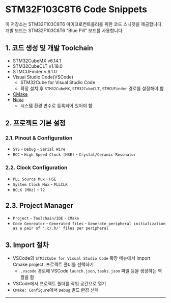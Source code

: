 # STM32F103C8T6 Code Snippets

이 저장소는 STM32F103C8T6 마이크로컨트롤러를 위한 코드 스니펫을 제공합니다. 개발 보드는 STM32F103C8T6 "Blue Pill" 보드를 사용합니다.

## 1. 코드 생성 및 개발 Toolchain

- STM32CubeMX v6.14.1
- STM32CubeCLT v1.18.0
- STMCUFinder v 6.1.0
- Visual Studio Code(VSCode)
  - STM32Cube for Visual Studio Code
  - 확장 설치 후 `STM32CubeMX`, `STM32CubeCLT`, `STMCUFinder` 경로를 설정해야 함
- [CMake](https://cmake.org/download/)
- [Ninja](https://github.com/ninja-build/ninja/releases)
  - 시스템 환경 변수로 등록되어 있어야 함

## 2. 프로젝트 기본 설정

### 2.1. Pinout & Configuration

- `SYS` - `Debug` - `Serial Wire`
- `RCC` - `High Speed Clock (HSE)` - `Crystal/Ceramic Resonator`

### 2.2. Clock Configuration

- `PLL Source Mux` - `HSE`
- `System Clock Mux` - `PLLCLK`
- `HCLK (MHz)` - `72`

## 2.3. Project Manager

- `Project` - `Toolchain/IDE` - `CMake`
- `Code Genreator` - `Generated files` - `Generate peripheral initialization as a pair of '.c/.h/' files per peripheral`

## 3. Import 절차

- VSCode의 `STM32Cube for Visual Studio Code` 확장 메뉴에서 Import Cmake project. 프로젝트 폴더를 선택하기
  - `.vscode` 경로에 VSCode `launch.json`, `tasks.json` 파일 등을 생성하는 역할을 함
- VSCode에서 프로젝트 폴더를 작업 공간으로 열기
- `CMake: Configure`에서 `Debug` 빌드 환경 선택

---
